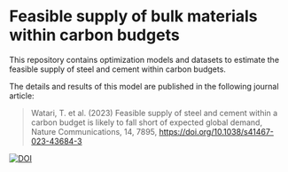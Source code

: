 # Feasible supply of bulk materials within carbon budgets

This repository contains optimization models and datasets to estimate the feasible supply of steel and cement within carbon budgets.

The details and results of this model are published in the following journal article:

>Watari, T. et al. (2023) Feasible supply of steel and cement within a carbon budget is likely to fall short of expected global demand, Nature Communications, 14, 7895, https://doi.org/10.1038/s41467-023-43684-3

[![DOI](https://zenodo.org/badge/DOI/10.5281/zenodo.10086840.svg)](https://doi.org/10.5281/zenodo.10086840)
